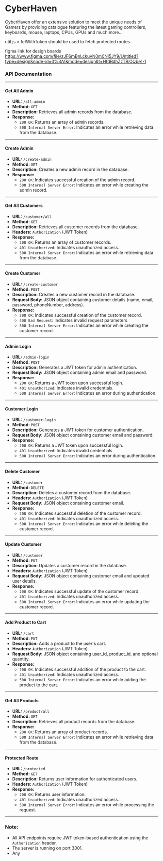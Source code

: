 # CyberHaven
CyberHaven offer an extensive solution to meet the unique needs of Gamers by providing catalogue featuring the latest gaming controllers, keyboards, mouse, laptops, CPUs, GPUs and much more...

util.js > fetWithToken should be used to fetch protected routes.

figma link for design boards
https://www.figma.com/file/zJF6mBnLckuvN0m0Ni5JY9/Untitled?type=design&node-id=0%3A1&mode=design&t=HfdBdhZzTBiOQbe1-1



### API Documentation

---

#### Get All Admin
- **URL:** `/all-admin`
- **Method:** `GET`
- **Description:** Retrieves all admin records from the database.
- **Response:**
  - `200 OK`: Returns an array of admin records.
  - `500 Internal Server Error`: Indicates an error while retrieving data from the database.

---

#### Create Admin
- **URL:** `/create-admin`
- **Method:** `GET`
- **Description:** Creates a new admin record in the database.
- **Response:**
  - `200 OK`: Indicates successful creation of the admin record.
  - `500 Internal Server Error`: Indicates an error while creating the admin record.

---

#### Get All Customers
- **URL:** `/customer/all`
- **Method:** `GET`
- **Description:** Retrieves all customer records from the database.
- **Headers:** `Authorization` (JWT Token)
- **Response:**
  - `200 OK`: Returns an array of customer records.
  - `401 Unauthorized`: Indicates unauthorized access.
  - `500 Internal Server Error`: Indicates an error while retrieving data from the database.

---

#### Create Customer
- **URL:** `/create-customer`
- **Method:** `POST`
- **Description:** Creates a new customer record in the database.
- **Request Body:** JSON object containing customer details (name, email, password, phoneNumber, address).
- **Response:**
  - `200 OK`: Indicates successful creation of the customer record.
  - `400 Bad Request`: Indicates invalid request parameters.
  - `500 Internal Server Error`: Indicates an error while creating the customer record.

---

#### Admin Login
- **URL:** `/admin-login`
- **Method:** `POST`
- **Description:** Generates a JWT token for admin authentication.
- **Request Body:** JSON object containing admin email and password.
- **Response:**
  - `200 OK`: Returns a JWT token upon successful login.
  - `401 Unauthorized`: Indicates invalid credentials.
  - `500 Internal Server Error`: Indicates an error during authentication.

---

#### Customer Login
- **URL:** `/customer-login`
- **Method:** `POST`
- **Description:** Generates a JWT token for customer authentication.
- **Request Body:** JSON object containing customer email and password.
- **Response:**
  - `200 OK`: Returns a JWT token upon successful login.
  - `401 Unauthorized`: Indicates invalid credentials.
  - `500 Internal Server Error`: Indicates an error during authentication.

---

#### Delete Customer
- **URL:** `/customer`
- **Method:** `DELETE`
- **Description:** Deletes a customer record from the database.
- **Headers:** `Authorization` (JWT Token)
- **Request Body:** JSON object containing customer email.
- **Response:**
  - `200 OK`: Indicates successful deletion of the customer record.
  - `401 Unauthorized`: Indicates unauthorized access.
  - `500 Internal Server Error`: Indicates an error while deleting the customer record.

---

#### Update Customer
- **URL:** `/customer`
- **Method:** `PUT`
- **Description:** Updates a customer record in the database.
- **Headers:** `Authorization` (JWT Token)
- **Request Body:** JSON object containing customer email and updated user details.
- **Response:**
  - `200 OK`: Indicates successful update of the customer record.
  - `401 Unauthorized`: Indicates unauthorized access.
  - `500 Internal Server Error`: Indicates an error while updating the customer record.

---

#### Add Product to Cart
- **URL:** `/cart`
- **Method:** `PUT`
- **Description:** Adds a product to the user's cart.
- **Headers:** `Authorization` (JWT Token)
- **Request Body:** JSON object containing user_id, product_id, and optional quantity.
- **Response:**
  - `200 OK`: Indicates successful addition of the product to the cart.
  - `401 Unauthorized`: Indicates unauthorized access.
  - `500 Internal Server Error`: Indicates an error while adding the product to the cart.

---

#### Get All Products
- **URL:** `/product/all`
- **Method:** `GET`
- **Description:** Retrieves all product records from the database.
- **Response:**
  - `200 OK`: Returns an array of product records.
  - `500 Internal Server Error`: Indicates an error while retrieving data from the database.

---

#### Protected Route
- **URL:** `/protected`
- **Method:** `GET`
- **Description:** Returns user information for authenticated users.
- **Headers:** `Authorization` (JWT Token)
- **Response:**
  - `200 OK`: Returns user information.
  - `401 Unauthorized`: Indicates unauthorized access.
  - `500 Internal Server Error`: Indicates an error while processing the request.

---

### Note:
- All API endpoints require JWT token-based authentication using the `Authorization` header.
- The server is running on port 3001.
- Any
